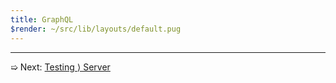 ```yaml
---
title: GraphQL
$render: ~/src/lib/layouts/default.pug
---
```


---

➯ Next: [Testing &rangle; Server](./docs/testing)
